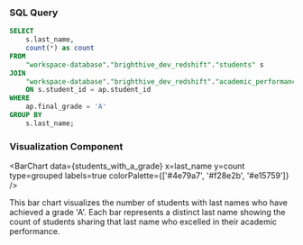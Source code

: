 ### SQL Query
```sql students_with_a_grade
SELECT 
    s.last_name,
    count(*) as count
FROM 
    "workspace-database"."brighthive_dev_redshift"."students" s
JOIN 
    "workspace-database"."brighthive_dev_redshift"."academic_performance" ap
    ON s.student_id = ap.student_id
WHERE 
    ap.final_grade = 'A'
GROUP BY 
    s.last_name;
```

### Visualization Component
<BarChart
    data={students_with_a_grade}
    x=last_name
    y=count
    type=grouped
    labels=true
    colorPalette={['#4e79a7', '#f28e2b', '#e15759']}
/>

This bar chart visualizes the number of students with last names who have achieved a grade 'A'. Each bar represents a distinct last name showing the count of students sharing that last name who excelled in their academic performance.